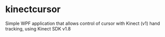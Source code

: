 # kinectcursor
Simple WPF application that allows control of cursor with Kinect (v1) hand tracking, using Kinect SDK v1.8
